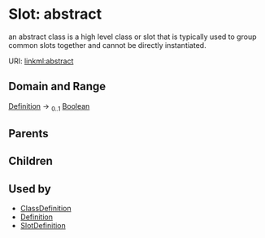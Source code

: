 
# Slot: abstract


an abstract class is a high level class or slot that is typically used to group common slots together and cannot be directly instantiated.

URI: [linkml:abstract](https://w3id.org/linkml/abstract)


## Domain and Range

[Definition](Definition.md) &#8594;  <sub>0..1</sub> [Boolean](types/Boolean.md)

## Parents


## Children


## Used by

 * [ClassDefinition](ClassDefinition.md)
 * [Definition](Definition.md)
 * [SlotDefinition](SlotDefinition.md)
